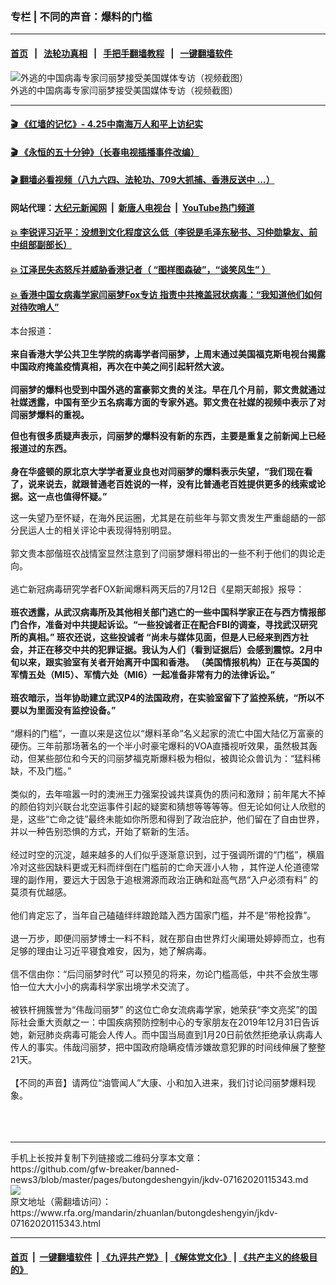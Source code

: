### 专栏 | 不同的声音：爆料的门槛
------------------------

#### [首页](https://github.com/gfw-breaker/banned-news3/blob/master/README.md) &nbsp;&nbsp;|&nbsp;&nbsp; [法轮功真相](https://github.com/begood0513/basic/blob/master/README.md)  &nbsp;&nbsp;|&nbsp;&nbsp; [手把手翻墙教程](https://github.com/gfw-breaker/guides/wiki)  &nbsp;&nbsp;|&nbsp;&nbsp; [一键翻墙软件](https://github.com/gfw-breaker/nogfw/blob/master/README.md)  



<div id="headerimg">
 <img alt="外逃的中国病毒专家闫丽梦接受美国媒体专访（视频截图）" src="https://www.rfa.org/mandarin/yataibaodao/renquanfazhi/wy-07132020113409.html/wy0713.jpg/image" title="外逃的中国病毒专家闫丽梦接受美国媒体专访（视频截图）"/>
 <div id="headerimgcontents">
  <div id="headerimgcaption">
   <span>
    外逃的中国病毒专家闫丽梦接受美国媒体专访（视频截图）
   </span>
   <!-- zoomattribute -->
  </div>
  <!-- headerimgcaption -->
 </div>
 <!-- headerimagecontents -->
</div>

<hr/>


#### [ 🎬  《红墙的记忆》- 4.25中南海万人和平上访纪实](http://141.164.39.94:10000/videos/legend/425.html)

#### [ 🎬  《永恒的五十分钟》（长春电视插播事件改编） ](http://141.164.39.94:10000/videos/news/ComingForYou-2.html)

#### [ 🎬  翻墙必看视频（八九六四、法轮功、709大抓捕、香港反送中 ...）](https://github.com/gfw-breaker/links/blob/master/banned.md)

#### 网站代理：[大纪元新闻网](http://167.172.10.89:10080/gb/) &nbsp;|&nbsp; [新唐人电视台](http://167.172.10.89:8808/gb/) &nbsp;|&nbsp; [YouTube热门频道](http://158.247.203.241/youtube.html)

#### [ 💥 李锐评习近平：没想到文化程度这么低（李锐是毛泽东秘书、习仲勋挚友、前中组部副部长）](http://141.164.39.94:10000/videos/res/Communist/lirui-xi.html)

#### [ 💥 江泽民失态怒斥并威胁香港记者（ “图样图森破”，“谈笑风生” ）](http://141.164.39.94:10000/videos/res/realjzm/naive.html)

#### [ 💥 香港中国女病毒学家闫丽梦Fox专访 指责中共掩盖冠状病毒：“我知道他们如何对待吹哨人”](http://141.164.39.94:10000/videos/corona/yan.html)

<div id="storytext">
 <div>
  <div class="slot_header">
  </div>
 </div>
 <p>
  本台报道：
  <br/>
  <br/>
  <b>
   来自香港大学公共卫生学院的病毒学者闫丽梦，上周末通过美国福克斯电视台揭露中国政府掩盖疫情真相，再次在中美之间引起轩然大波。
   <br/>
   <br/>
   闫丽梦的爆料也受到中国外逃的富豪郭文贵的关注。早在几个月前，郭文贵就通过社媒透露，中国有至少五名病毒方面的专家外逃。郭文贵在社媒的视频中表示了对闫丽梦爆料的重视。
  </b>
 </p>
 <p>
  <b>
   但也有很多质疑声表示，闫丽梦的爆料没有新的东西，主要是重复之前新闻上已经报道过的东西。
   <br/>
   <br/>
   身在华盛顿的原北京大学学者夏业良也对闫丽梦的爆料表示失望，“我们现在看了，说来说去，就跟普通老百姓说的一样，没有比普通老百姓提供更多的线索或论据。这一点也值得怀疑。”
  </b>
 </p>
 <p>
  这一失望乃至怀疑，在海外民运圈，尤其是在前些年与郭文贵发生严重龃龉的一部分民运人士的相关评论中表现得特别明显。
  <br/>
  <br/>
  郭文贵本部偕班农战情室显然注意到了闫丽梦爆料带出的一些不利于他们的舆论走向。
  <br/>
  <br/>
  逃亡新冠病毒研究学者FOX新闻爆料两天后的7月12日《星期天邮报》报导：
  <br/>
  <br/>
  <b>
   班农透露，从武汉病毒所及其他相关部门逃亡的一些中国科学家正在与西方情报部门合作，准备对中共提起诉讼。“一些投诚者正在配合FBI的调查，寻找武汉研究所的真相。” 班农还说，这些投诚者 “尚未与媒体见面，但是人已经来到西方社会，并正在移交中共的犯罪证据。我认为人们（看到证据后）会感到震惊。2月中旬以来，跟实验室有关者开始离开中国和香港。 （美国情报机构）正在与英国的军情五处（MI5）、军情六处（MI6）一起准备非常有力的法律诉讼。”
   <br/>
   <br/>
   班农暗示，当年协助建立武汉P4的法国政府，在实验室留下了监控系统，“所以不要以为里面没有监控设备。”
  </b>
  <br/>
  <br/>
  “爆料的门槛”，一直以来是这位以“爆料革命”名义起家的流亡中国大陆亿万富豪的硬伤。三年前那场著名的一个半小时豪宅爆料的VOA直播视听效果，虽然极其轰动，但某些部位和今天的闫丽梦福克斯爆料极为相似，被舆论众兽讥为：“猛料稀缺，不及门槛。”
  <br/>
  <br/>
  类似的，去年喧嚣一时的澳洲王力强案投诚共谍真伪的质问和激辩；前年尾大不掉的颜伯钧刘兴联台北空运事件引起的疑窦和猜想等等等等。但无论如何让人欣慰的是，这些“亡命之徒”最终未能如你所愿和得到了政治庇护，他们留在了自由世界，并以一种告别恐惧的方式，开始了崭新的生活。
  <br/>
  <br/>
  经过时空的沉淀，越来越多的人们似乎逐渐意识到，过于强调所谓的“门槛”，横眉冷对这些因缺料更或无料而绊倒在门槛前的亡命天涯小人物 ，其忤逆人伦道德常理的副作用，要远大于因急于追根溯源而政治正确和趾高气昂“入户必须有料” 的莫须有优越感。
  <br/>
  <br/>
  他们肯定忘了，当年自己磕磕绊绊踉跄踏入西方国家门槛，并不是“带枪投靠”。
  <br/>
  <br/>
  退一万步，即便闫丽梦博士一料不料，就在那自由世界灯火阑珊处婷婷而立，也有足够的理由让习近平寝食难安，因为，她了解病毒。
  <br/>
  <br/>
  信不信由你：“后闫丽梦时代” 可以预见的将来，勿论门槛高低，中共不会放生哪怕一位大大小小的病毒科学家出境学术交流了。
  <br/>
  <br/>
  被铁杆拥簇誉为“伟哉闫丽梦” 的这位亡命女流病毒学家，她荣获“李文亮奖”的国际社会重大贡献之一：中国疾病预防控制中心的专家朋友在2019年12月31日告诉她，新冠肺炎病毒可能会人传人。而中国当局直到1月20日前依然拒绝承认病毒人传人的事实。伟哉闫丽梦，把中国政府隐瞒疫情涉嫌故意犯罪的时间线伸展了整整21天。
  <br/>
  <br/>
  【不同的声音】请两位“油管闻人”大康、小和加入进来，我们讨论闫丽梦爆料现象。
  <br/>
  <br/>
  <br/>
  <br/>
 </p>
</div>

<hr/>
手机上长按并复制下列链接或二维码分享本文章：<br/>
https://github.com/gfw-breaker/banned-news3/blob/master/pages/butongdeshengyin/jkdv-07162020115343.md <br/>
<a href='https://github.com/gfw-breaker/banned-news3/blob/master/pages/butongdeshengyin/jkdv-07162020115343.md'><img src='https://github.com/gfw-breaker/banned-news3/blob/master/pages/butongdeshengyin/jkdv-07162020115343.md.png'/></a> <br/>
原文地址（需翻墙访问）：https://www.rfa.org/mandarin/zhuanlan/butongdeshengyin/jkdv-07162020115343.html


------------------------
#### [首页](https://github.com/gfw-breaker/banned-news3/blob/master/README.md) &nbsp;|&nbsp; [一键翻墙软件](https://github.com/gfw-breaker/nogfw/blob/master/README.md) &nbsp;| [《九评共产党》](https://github.com/gfw-breaker/9ping.md/blob/master/README.md#九评之一评共产党是什么) | [《解体党文化》](https://github.com/gfw-breaker/jtdwh.md/blob/master/README.md) | [《共产主义的终极目的》](https://github.com/gfw-breaker/gczydzjmd.md/blob/master/README.md)


<img src='http://gfw-breaker.win/banned-news3/pages/butongdeshengyin/jkdv-07162020115343.md' width='0px' height='0px'/>